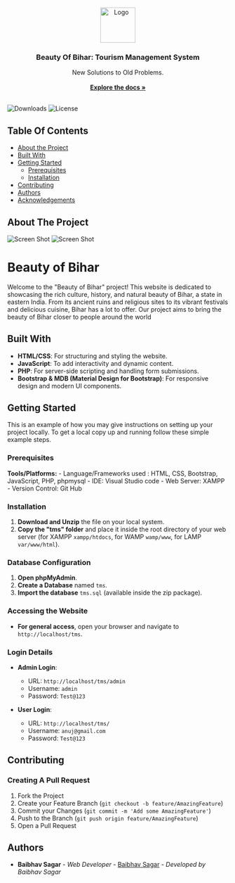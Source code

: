 <br/>
<p align="center">
  <a href="https://github.com/baibhavsagar/BeautyOfBihar">
    <img src="https://ik.imagekit.io/bbhavsgr/Beauty-of-Bihar/Logo-original.png?updatedAt=1712870806674" alt="Logo" width="80" height="80">
  </a>

  <h3 align="center">Beauty Of Bihar: Tourism Management System</h3>

  <p align="center">
    New Solutions to Old Problems.
    <br/>
    <br/>
    <a href="https://github.com/baibhavsagar/BeautyOfBihar"><strong>Explore the docs »</strong></a>
    <br/>
    <br/>
  </p>
</p>

![Downloads](https://img.shields.io/github/downloads/baibhavsagar/BeautyOfBihar/total) ![License](https://img.shields.io/github/license/baibhavsagar/BeautyOfBihar) 

## Table Of Contents

* [About the Project](#about-the-project)
* [Built With](#built-with)
* [Getting Started](#getting-started)
  * [Prerequisites](#prerequisites)
  * [Installation](#installation)
* [Contributing](#contributing)
* [Authors](#authors)
* [Acknowledgements](#acknowledgements)

## About The Project

![Screen Shot](https://ik.imagekit.io/bbhavsgr/Beauty-of-Bihar/screencapture-localhost-index-html-2023-11-29-15_40_07.png?updatedAt=1712871458014)
![Screen Shot](https://ik.imagekit.io/bbhavsgr/Beauty-of-Bihar/screencapture-baibhavsagar-tech-tms-index-php-2024-04-12-03_12_09.png?updatedAt=1712871760451)



# Beauty of Bihar

Welcome to the "Beauty of Bihar" project! This website is dedicated to showcasing the rich culture, history, and natural beauty of Bihar, a state in eastern India. From its ancient ruins and religious sites to its vibrant festivals and delicious cuisine, Bihar has a lot to offer. Our project aims to bring the beauty of Bihar closer to people around the world

## Built With

- **HTML/CSS**: For structuring and styling the website.
- **JavaScript**: To add interactivity and dynamic content.
- **PHP**: For server-side scripting and handling form submissions.
- **Bootstrap & MDB (Material Design for Bootstrap)**: For responsive design and modern UI components.

## Getting Started

This is an example of how you may give instructions on setting up your project locally.
To get a local copy up and running follow these simple example steps.

### Prerequisites

**Tools/Platforms:**
    - Language/Frameworks used : HTML, CSS, Bootstrap, JavaScript, PHP, phpmysql
    - IDE: Visual Studio code
    - Web Server: XAMPP
    - Version Control: Git Hub

### Installation

1. **Download and Unzip** the file on your local system.
2. **Copy the "tms" folder** and place it inside the root directory of your web server (for XAMPP `xampp/htdocs`, for WAMP `wamp/www`, for LAMP `var/www/html`).

### Database Configuration

1. **Open phpMyAdmin**.
2. **Create a Database** named `tms`.
3. **Import the database** `tms.sql` (available inside the zip package).

### Accessing the Website

- **For general access**, open your browser and navigate to `http://localhost/tms`.

### Login Details

- **Admin Login**:
  - URL: `http://localhost/tms/admin`
  - Username: `admin`
  - Password: `Test@123`

- **User Login**:
  - URL: `http://localhost/tms/`
  - Username: `anuj@gmail.com`
  - Password: `Test@123`

## Contributing



### Creating A Pull Request

1. Fork the Project
2. Create your Feature Branch (`git checkout -b feature/AmazingFeature`)
3. Commit your Changes (`git commit -m 'Add some AmazingFeature'`)
4. Push to the Branch (`git push origin feature/AmazingFeature`)
5. Open a Pull Request

## Authors

* **Baibhav Sagar** - *Web Developer* - [Baibhav Sagar](https://github.com/baibhavsagar) - *Developed by Baibhav Sagar*


